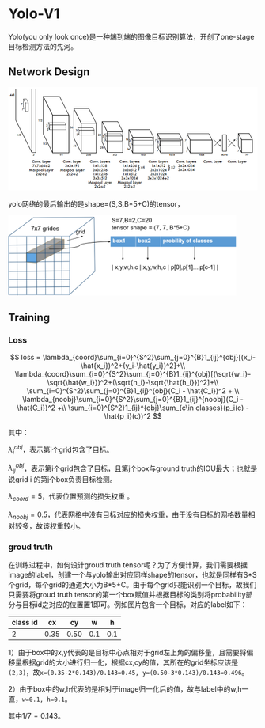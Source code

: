 # Yolo-V1

Yolo(you only look once)是一种端到端的图像目标识别算法，开创了one-stage目标检测方法的先河。

## Network Design



<img src="source\yolov1\architecture.png" alt="tensor" style="zoom:80%;" />

yolo网络的最后输出的是shape=(S,S,B*5+C)的tensor，

<img src="source\yolov1\outtensor.png" alt="tensor" style="zoom:45%;" />

## Training

### Loss

$$
loss = \lambda_{coord}\sum_{i=0}^{S^2}\sum_{j=0}^{B}1_{ij}^{obj}[(x_i-\hat{x_i})^2+(y_i-\hat{y_i})^2]+\\
\lambda_{coord}\sum_{i=0}^{S^2}\sum_{j=0}^{B}1_{ij}^{obj}[(\sqrt{w_i}-\sqrt{\hat{w_i}})^2+(\sqrt{h_i}-\sqrt{\hat{h_i}})^2]+\\
\sum_{i=0}^{S^2}\sum_{j=0}^{B}1_{ij}^{obj}(C_i - \hat{C_i})^2 + \\
\lambda_{noobj}\sum_{i=0}^{S^2}\sum_{j=0}^{B}1_{ij}^{noobj}(C_i - \hat{C_i})^2 +\\
\sum_{i=0}^{S^2}1_{ij}^{obj}\sum_{c\in classes}(p_i(c) - \hat{p_i}(c))^2
$$

其中：

$\lambda_{i}^{obj}$，表示第i个grid包含了目标。

$\lambda_{ij}^{obj}$，表示第i个grid包含了目标，且第j个box与ground truth的IOU最大；也就是说grid i 的第j个box负责目标检测。

$\lambda_{coord}=5$，代表位置预测的损失权重 。

$\lambda_{noobj}=0.5$，代表网格中没有目标对应的损失权重，由于没有目标的网格数量相对较多，故该权重较小。

### groud truth

在训练过程中，如何设计groud truth tensor呢？为了方便计算，我们需要根据image的label，创建一个与yolo输出对应同样shape的tensor，也就是同样有S\*S个grid，每个grid的通道大小为B*5+C。由于每个grid只能识别一个目标，故我们只需要将groud truth tensor的第一个box赋值并根据目标的类别将probability部分与目标id之对应的位置置1即可。例如图片包含一个目标，对应的label如下：

| class id | cx   | cy   | w    | h    |
| -------- | ---- | ---- | ---- | ---- |
| 2        | 0.35 | 0.50 | 0.1  | 0.1  |

1）由于box中的x,y代表的是目标中心点相对于grid左上角的偏移量，且需要将偏移量根据grid的大小进行归一化，根据cx,cy的值，其所在的grid坐标应该是`(2,3)`，故`x=(0.35-2*0.143)/0.143=0.45, y=(0.50-3*0.143)/0.143=0.496`。

2）由于box中的w,h代表的是相对于image归一化后的值，故与label中的w,h一直，`w=0.1, h=0.1`。

其中$1/7=0.143$。





















